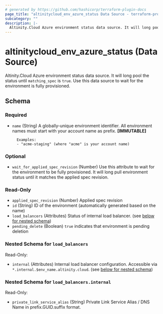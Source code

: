 ```yaml
---
# generated by https://github.com/hashicorp/terraform-plugin-docs
page_title: "altinitycloud_env_azure_status Data Source - terraform-provider-altinitycloud"
subcategory: ""
description: |-
  Altinity.Cloud Azure environment status data source. It will long pool the status until matching_spec is true. Use this data source to wait for the environment is fully provisioned.
---
```


# altinitycloud_env_azure_status (Data Source)

Altinity.Cloud Azure environment status data source. It will long pool the status until `matching_spec` is `true`. Use this data source to wait for the environment is fully provisioned.



<!-- schema generated by tfplugindocs -->
## Schema

### Required

- `name` (String) A globally-unique environment identifier. All environment names must start with your account name as prefix. **[IMMUTABLE]**

		Examples:
		- "acme-staging" (where "acme" is your account name)

### Optional

- `wait_for_applied_spec_revision` (Number) Use this attribute to wait for the environment to be fully provisioned. It will long pull environment status until it matches the applied spec revision.

### Read-Only

- `applied_spec_revision` (Number) Applied spec revision
- `id` (String) ID of the environment (automatically generated based on the name)
- `load_balancers` (Attributes) Status of internal load balancer. (see [below for nested schema](#nestedatt--load_balancers))
- `pending_delete` (Boolean) `true` indicates that environment is pending deletion

<a id="nestedatt--load_balancers"></a>
### Nested Schema for `load_balancers`

Read-Only:

- `internal` (Attributes) Internal load balancer configuration. Accessible via `*.internal.$env_name.altinity.cloud`. (see [below for nested schema](#nestedatt--load_balancers--internal))

<a id="nestedatt--load_balancers--internal"></a>
### Nested Schema for `load_balancers.internal`

Read-Only:

- `private_link_service_alias` (String) Private Link Service Alias / DNS Name in prefix.GUID.suffix format.
